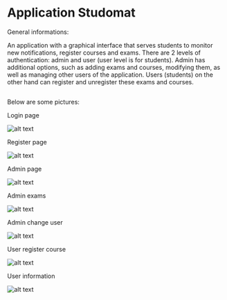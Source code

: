 # Application Studomat

General informations:

An application with a graphical interface that serves students to monitor new notifications, register
courses and exams. There are 2 levels of authentication: admin and user (user level is for students).
Admin has additional options, such as adding exams and courses, modifying them, as well as managing
other users of the application. Users (students) on the other hand can register and unregister 
these exams and courses.
##
Below are some pictures:

Login page

![alt text](https://github.com/dlesko98/studomat-java-h2/blob/main/img/Studomat-1.png?raw=true)

Register page

![alt text](https://github.com/dlesko98/studomat-java-h2/blob/main/img/Studomat-2.png?raw=true)

Admin page

![alt text](https://github.com/dlesko98/studomat-java-h2/blob/main/img/Studomat-3.png?raw=true)

Admin exams

![alt text](https://github.com/dlesko98/studomat-java-h2/blob/main/img/Studomat-4.png?raw=true)

Admin change user

![alt text](https://github.com/dlesko98/studomat-java-h2/blob/main/img/Studomat-5.png?raw=true)

User register course

![alt text](https://github.com/dlesko98/studomat-java-h2/blob/main/img/Studomat-6.png?raw=true)

User information

![alt text](https://github.com/dlesko98/studomat-java-h2/blob/main/img/Studomat-7.png?raw=true)
